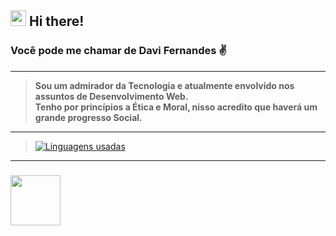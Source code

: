 ## <img src="https://i.giphy.com/media/hvRJCLFzcasrR4ia7z/giphy.webp" width="25"> Hi there!
<!-- 👋 -->
### Você pode me chamar de Davi Fernandes :v:
---
> <strong>Sou um admirador da Tecnologia e atualmente envolvido nos assuntos de Desenvolvimento Web.</strong>
&nbsp;  
> <strong>Tenho por princípios a Ética e Moral, nisso acredito que haverá um grande progresso Social.</strong> 
---
<!-- [comment]: # ![Minhas estatísticas no GitHub](https://github-readme-stats.vercel.app/api?username=daviafer&show_icons=true&theme=radical) -->

>[![Linguagens usadas](https://github-readme-stats.vercel.app/api/top-langs/?username=daviafer&layout=compact)](https://github.com/Daviafer)

---
### <a href="https://www.linkedin.com/in/davialvesfernandes/"> <img src="https://cdn.jsdelivr.net/gh/devicons/devicon/icons/linkedin/linkedin-original-wordmark.svg" height="80" align="left"> </a>

